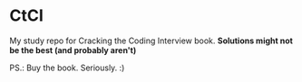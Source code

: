 # CtCI

My study repo for Cracking the Coding Interview book.
**Solutions might not be the best (and probably aren't)**

PS.: Buy the book. Seriously. :)
